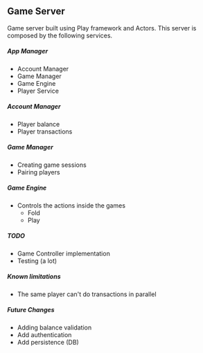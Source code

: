 ## Game Server

Game server built using Play framework and Actors. This server is composed by the following services.  

##### App Manager
- Account Manager
- Game Manager
- Game Engine
- Player Service

##### Account Manager
- Player balance
- Player transactions

##### Game Manager
- Creating game sessions
- Pairing players

##### Game Engine
- Controls the actions inside the games
    - Fold
    - Play

##### TODO
- Game Controller implementation
- Testing (a lot)

##### Known limitations
- The same player can't do transactions in parallel

##### Future Changes
- Adding balance validation
- Add authentication
- Add persistence (DB)